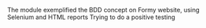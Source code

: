 The module exemplified the BDD concept on Formy website, using Selenium and HTML reports
Trying to do a positive testing
